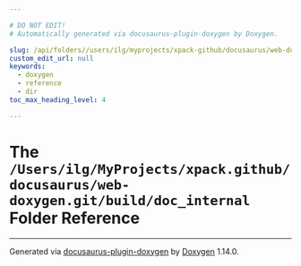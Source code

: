 ```yaml
---

# DO NOT EDIT!
# Automatically generated via docusaurus-plugin-doxygen by Doxygen.

slug: /api/folders//users/ilg/myprojects/xpack-github/docusaurus/web-doxygen-git/build//users/ilg/myprojects/xpack-github/docusaurus/web-doxygen-git/build/doc-internal
custom_edit_url: null
keywords:
  - doxygen
  - reference
  - dir
toc_max_heading_level: 4

---
```


<div class="doxyPage">

# The `/Users/ilg/MyProjects/xpack.github/docusaurus/web-doxygen.git/build/doc_internal` Folder Reference




<hr/>

<p class="doxyGeneratedBy">Generated via <a href="https://github.com/xpack/docusaurus-plugin-doxygen">docusaurus-plugin-doxygen</a> by <a href="https://www.doxygen.nl">Doxygen</a> 1.14.0.</p>

</div>
